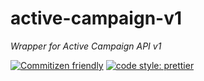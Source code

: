 # active-campaign-v1
_Wrapper for Active Campaign API v1_

[![Commitizen
friendly](https://img.shields.io/badge/commitizen-friendly-brightgreen.svg?style=flat-square)](http://commitizen.github.io/cz-cli/)
[![code style:
prettier](https://img.shields.io/badge/code_style-prettier-ff69b4.svg?style=flat-square&logo=prettier)](https://github.com/prettier/prettier)
